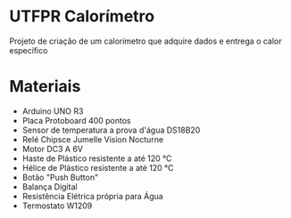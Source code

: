 # UTFPR Calorímetro
  Projeto de criação de um calorímetro que adquire dados e entrega o calor específico

# Materiais
  - Arduino UNO R3
  - Placa Protoboard 400 pontos
  - Sensor de temperatura a prova d'água DS18B20
  - Relé ‎Chipsce ‎Jumelle Vision Nocturne
  - Motor DC3 A 6V
  - Haste de Plástico resistente a até 120 °C
  - Hélice de Plástico resistente a até 120 °C
  - Botão "Push Button"
  - Balança Digital
  - Resistência Elétrica própria para Água
  - Termostato W1209
